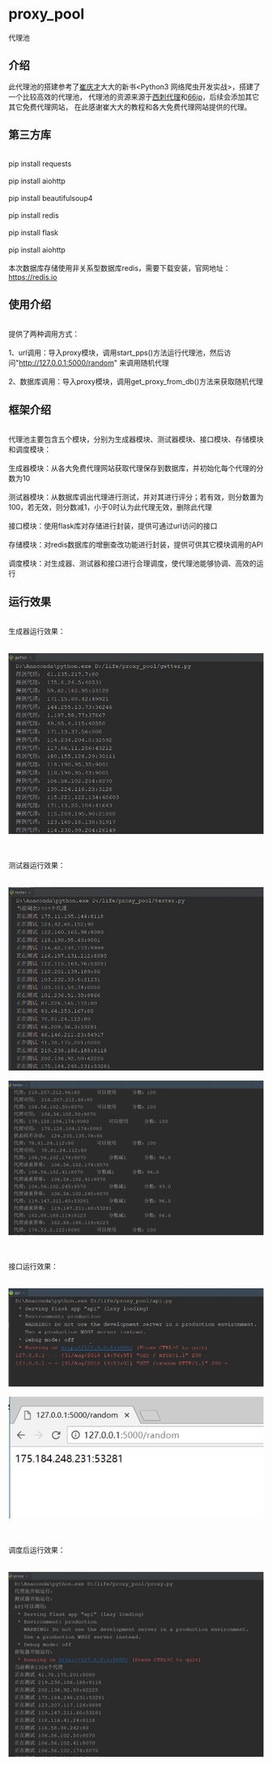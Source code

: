 # proxy_pool
代理池

## 介绍
此代理池的搭建参考了[崔庆才](https://cuiqingcai.com/)大大的新书<Python3 网络爬虫开发实战>，搭建了一个比较高效的代理池，
代理池的资源来源于[西刺代理](http://www.xicidaili.com/)和[66ip](http://www.66ip.cn/)，后续会添加其它其它免费代理网站，
在此感谢崔大大的教程和各大免费代理网站提供的代理。

## 第三方库
<br> pip install requests </br>
<br> pip install aiohttp </br>
<br> pip install beautifulsoup4 </br>
<br> pip install redis </br>
<br> pip install flask </br>
<br> pip install aiohttp </br>
<br> 本次数据库存储使用非关系型数据库redis，需要下载安装，官网地址：https://redis.io </br>

## 使用介绍
<br>提供了两种调用方式：</br>
<br>1、url调用：导入proxy模块，调用start_pps()方法运行代理池，然后访问"http://127.0.0.1:5000/random"  来调用随机代理</br>
<br>2、数据库调用：导入proxy模块，调用get_proxy_from_db()方法来获取随机代理

## 框架介绍
<br>代理池主要包含五个模块，分别为生成器模块、测试器模块、接口模块、存储模块和调度模块：</br>
<br>生成器模块：从各大免费代理网站获取代理保存到数据库，并初始化每个代理的分数为10</br>
<br>测试器模块：从数据库调出代理进行测试，并对其进行评分；若有效，则分数置为100，若无效，则分数减1，小于0时认为此代理无效，删除此代理</br>
<br>接口模块：使用flask库对存储进行封装，提供可通过url访问的接口</br>
<br>存储模块：对redis数据库的增删查改功能进行封装，提供可供其它模块调用的API</br>
<br>调度模块：对生成器、测试器和接口进行合理调度，使代理池能够协调、高效的运行

## 运行效果
<br> 生成器运行效果： </br>
<br>  </br>
![生成器运行图片加载失败！！！](https://github.com/ZZShi/proxy_pool/blob/master/result/getter.png)
<br>  </br>

<br> 测试器运行效果： </br>
<br>  </br>
![测试器运行图片加载失败！！！](https://github.com/ZZShi/proxy_pool/blob/master/result/tester1.png)
<br>  </br>
![测试器运行图片加载失败！！！](https://github.com/ZZShi/proxy_pool/blob/master/result/tester2.png)
<br>  </br>

<br> 接口运行效果： </br>
<br>  </br>
![接口运行图片加载失败！！！](https://github.com/ZZShi/proxy_pool/blob/master/result/api1.png)
<br>  </br>
![接口运行图片加载失败！！！](https://github.com/ZZShi/proxy_pool/blob/master/result/api2.png)
<br>  </br>

<br> 调度后运行效果： </br>
<br>  </br>
![调度运行图片加载失败！！！](https://github.com/ZZShi/proxy_pool/blob/master/result/pps_running.png)
<br>  </br>
